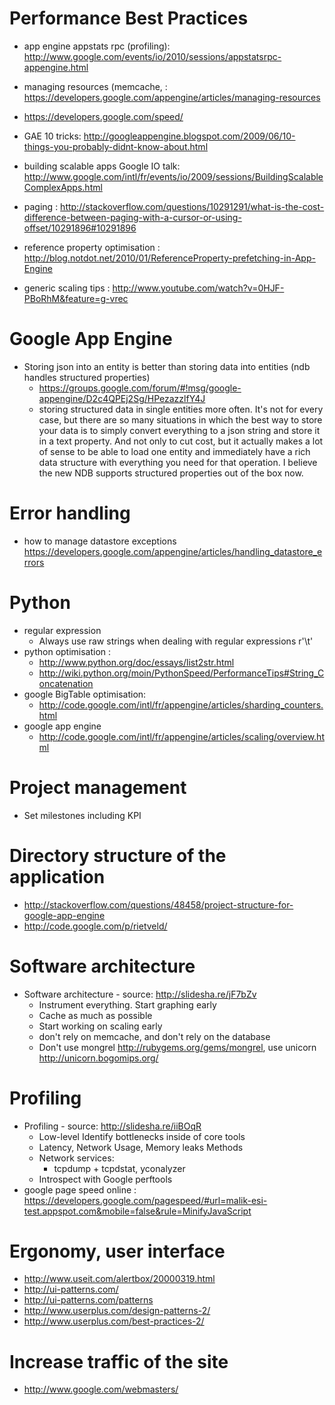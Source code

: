 # Performance Best Practices #
  * app engine appstats rpc (profiling): http://www.google.com/events/io/2010/sessions/appstatsrpc-appengine.html
  * managing resources (memcache, : https://developers.google.com/appengine/articles/managing-resources

  * https://developers.google.com/speed/
  * GAE 10 tricks: http://googleappengine.blogspot.com/2009/06/10-things-you-probably-didnt-know-about.html
  * building scalable apps Google IO talk: http://www.google.com/intl/fr/events/io/2009/sessions/BuildingScalableComplexApps.html
  * paging : http://stackoverflow.com/questions/10291291/what-is-the-cost-difference-between-paging-with-a-cursor-or-using-offset/10291896#10291896
  * reference property optimisation : http://blog.notdot.net/2010/01/ReferenceProperty-prefetching-in-App-Engine
  * generic scaling tips : http://www.youtube.com/watch?v=0HJF-PBoRhM&feature=g-vrec

# Google App Engine #
  * Storing json into an entity is better than storing data into entities (ndb handles structured properties)
    * https://groups.google.com/forum/#!msg/google-appengine/D2c4QPEj2Sg/HPezazzlfY4J
    * storing structured data in single entities more often. It's not for every case, but there are so many situations in which the best way to store your data is to simply convert everything to a json string and store it in a text property. And not only to cut cost, but it actually makes a lot of sense to be able to load one entity and immediately have a rich data structure with everything you need for that operation. I believe the new NDB supports structured properties out of the box now.

# Error handling #
  * how to manage datastore exceptions https://developers.google.com/appengine/articles/handling_datastore_errors
# Python #
  * regular expression
    * Always use raw strings when dealing with regular expressions r'\t'
  * python optimisation :
    * http://www.python.org/doc/essays/list2str.html
    * http://wiki.python.org/moin/PythonSpeed/PerformanceTips#String_Concatenation
  * google BigTable optimisation:
    * http://code.google.com/intl/fr/appengine/articles/sharding_counters.html
  * google app engine
    * http://code.google.com/intl/fr/appengine/articles/scaling/overview.html

# Project management #
  * Set milestones including KPI

# Directory structure of the application #
  * http://stackoverflow.com/questions/48458/project-structure-for-google-app-engine
  * http://code.google.com/p/rietveld/

# Software architecture #
  * Software architecture - source: http://slidesha.re/jF7bZv
    * Instrument everything. Start graphing early
    * Cache as much as possible
    * Start working on scaling early
    * don't rely on memcache, and don't rely on the database
    * Don't use mongrel http://rubygems.org/gems/mongrel, use unicorn http://unicorn.bogomips.org/

# Profiling #
  * Profiling - source: http://slidesha.re/iiBOqR
    * Low-level Identify bottlenecks inside of core tools
    * Latency, Network Usage, Memory leaks Methods
    * Network services:
      * tcpdump + tcpdstat, yconalyzer
    * Introspect with Google perftools
  * google page speed online : https://developers.google.com/pagespeed/#url=malik-esi-test.appspot.com&mobile=false&rule=MinifyJavaScript

# Ergonomy, user interface #
  * http://www.useit.com/alertbox/20000319.html
  * http://ui-patterns.com/
  * http://ui-patterns.com/patterns
  * http://www.userplus.com/design-patterns-2/
  * http://www.userplus.com/best-practices-2/

# Increase traffic of the site #
  * http://www.google.com/webmasters/